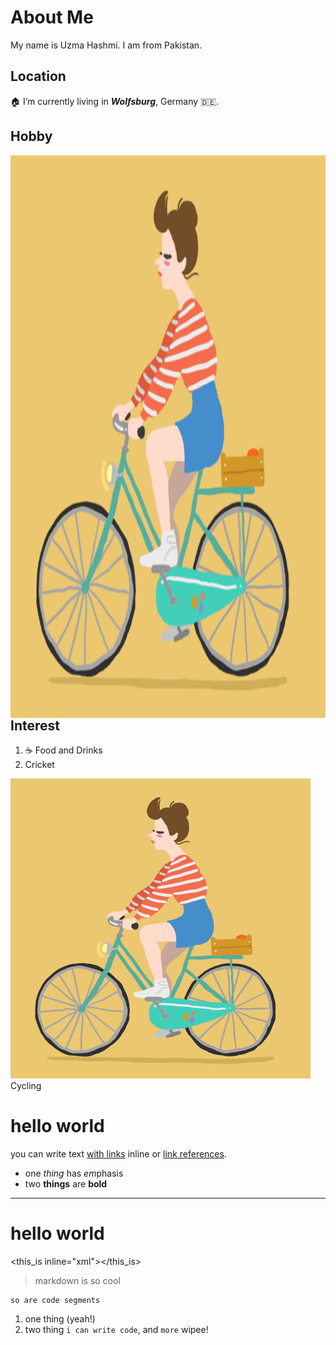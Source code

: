 # About Me

My name is Uzma Hashmi. I am from Pakistan.

## Location

🏠 I’m currently living in _**Wolfsburg**_, Germany 🇩🇪. <br/>

## Hobby
<img style="float: right;width:9000px;height:900px" src="6aS.gif">

## Interest

1. ☕️ Food and Drinks
2.   Cricket



   ![ Alt text](6aS.gif)
 <img height="15" width="15" src="https://cdn.simpleicons.org/simpleicons/00ccff66" /> Cycling 



# hello world

you can write text [with links](http://example.com) inline or [link references][1].

* one _thing_ has *em*phasis
* two __things__ are **bold**

[1]: http://example.com

---

hello world
===========

<this_is inline="xml"></this_is>

> markdown is so cool

    so are code segments

1. one thing (yeah!)
2. two thing `i can write code`, and `more` wipee!


